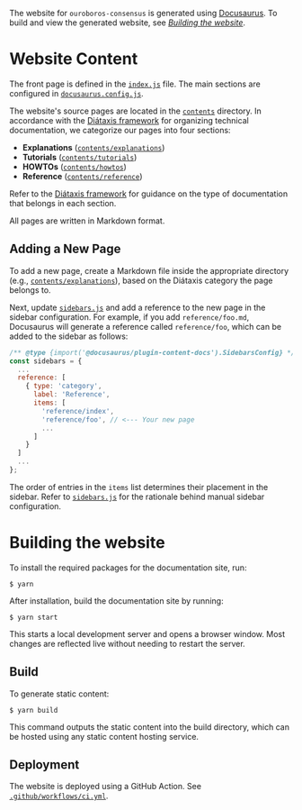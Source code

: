 The website for `ouroboros-consensus` is generated using [Docusaurus](https://docusaurus.io/). To build and view the generated website, see [_Building the website_](#building-the-website).

# Website Content

The front page is defined in the [`index.js`](src/components/HomepageFeatures/index.js) file. The main sections are configured in [`docusaurus.config.js`](./docusaurus.config.js).

The website's source pages are located in the [`contents`](./contents) directory. In accordance with the [Diátaxis framework](https://diataxis.fr/) for organizing technical documentation, we categorize our pages into four sections:

- **Explanations** ([`contents/explanations`](./contents/explanations))
- **Tutorials** ([`contents/tutorials`](./contents/tutorials))
- **HOWTOs** ([`contents/howtos`](./contents/howtos))
- **Reference** ([`contents/reference`](./contents/references))

Refer to the [Diátaxis framework](https://diataxis.fr/) for guidance on the type of documentation that belongs in each section.

All pages are written in Markdown format.

## Adding a New Page

To add a new page, create a Markdown file inside the appropriate directory (e.g., [`contents/explanations`](./contents/explanations)), based on the Diátaxis category the page belongs to.

Next, update [`sidebars.js`](./sidebars.js) and add a reference to the new page in the sidebar configuration. For example, if you add `reference/foo.md`, Docusaurus will generate a reference called `reference/foo`, which can be added to the sidebar as follows:

```javascript
/** @type {import('@docusaurus/plugin-content-docs').SidebarsConfig} */
const sidebars = {
  ...
  reference: [
    { type: 'category',
      label: 'Reference',
      items: [
        'reference/index',
        'reference/foo', // <--- Your new page
        ...
      ]
    }
  ]
  ...
};
```

The order of entries in the `items` list determines their placement in the sidebar. Refer to [`sidebars.js`](./sidebars.js) for the rationale behind manual sidebar configuration.

# Building the website

To install the required packages for the documentation site, run:

```
$ yarn
```

After installation, build the documentation site by running:

```
$ yarn start
```

This starts a local development server and opens a browser window. Most changes are reflected live without needing to restart the server.

## Build

To generate static content:

```
$ yarn build
```

This command outputs the static content into the build directory, which can be hosted using any static content hosting service.

## Deployment

The website is deployed using a GitHub Action. See [`.github/workflows/ci.yml`](../../.github/workflows/ci.yml).
